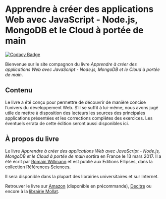 # Apprendre à créer des applications Web avec JavaScript - Node.js, MongoDB et le Cloud à portée de main

[![Codacy Badge](https://api.codacy.com/project/badge/Grade/de08830d93b24097b76819a8436dd614)](https://www.codacy.com/app/rwillmann/apprendre-a-creer-des-applications-web?utm_source=github.com&amp;utm_medium=referral&amp;utm_content=rwillmann/apprendre-a-creer-des-applications-web&amp;utm_campaign=Badge_Grade)

Bienvenue sur le site compagnon du livre *Apprendre à créer des applications Web avec JavaScript - Node.js, MongoDB et le Cloud à portée de main*.

## Contenu
Le livre a été conçu pour permettre de découvrir de manière concise l’univers du développement Web. S’il se suffit à lui-même, nous avons jugé utile de mettre à disposition des lecteurs les sources des principales applications présentées et les corrections complètes des exercices.
Les éventuels errata de cette édition seront aussi disponibles ici.

## À propos du livre

Le livre *Apprendre à créer des applications Web avec JavaScript - Node.js, MongoDB et le Cloud à portée de main* sortira en France le 13 mars 2017. Il a été écrit par [Romain Willmann][1] et est publié aux Editions Ellipses, dans la collection Références Sciences.

Il sera disponible dans la plupart des librairies universitaires et sur Internet.

Retrouver le livre sur [Amazon][2] (disponible en précommande), [Decitre][3] ou encore à la [librairie Mollat][4].

  [1]: https://fr.linkedin.com/in/rwillmann
  [2]: https://www.amazon.fr/Apprendre-Applications-Javascript-Node-Js-Mongodb/dp/2340016789/ref=sr_1_1?s=books&ie=UTF8&qid=1478104092&sr=1-1&keywords=9782340016781
  [3]: http://www.decitre.fr/livres/apprendre-a-creer-des-applications-web-avec-javascript-node-js-mongodb-et-le-cloud-a-portee-de-main-9782340016781.html
  [4]: https://www.mollat.com/livres/1919340/romain-willmann-apprendre-a-creer-des-applications-web-avec-javascript-node-js-mongodb-et-le-cloud-a-portee-de-main
